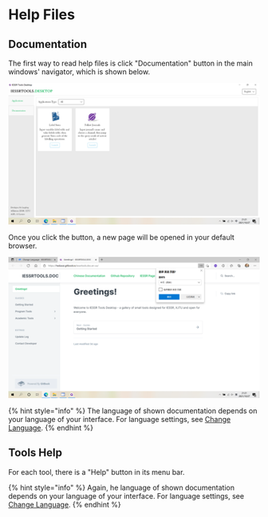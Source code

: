 # Help Files

## Documentation

The first way to read help files is click "Documentation" button in the main windows' navigator, which is shown below.

![](../../.gitbook/assets/Documentation1.png)

Once you click the button, a new page will be opened in your default browser.

![](../../.gitbook/assets/Documentation2.png)

{% hint style="info" %}
The language of shown documentation depends on your language of your interface. For language settings, see [Change Language](change-language.md).
{% endhint %}

## Tools Help

For each tool, there is a "Help" button in its menu bar.

{% hint style="info" %}
Again, he language of shown documentation depends on your language of your interface. For language settings, see [Change Language](change-language.md).
{% endhint %}
